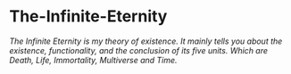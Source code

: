 # The-Infinite-Eternity
_The Infinite Eternity is my theory of existence. It mainly tells you about the existence, functionality, and the conclusion of its five units. Which are Death, Life, Immortality, Multiverse and Time._
